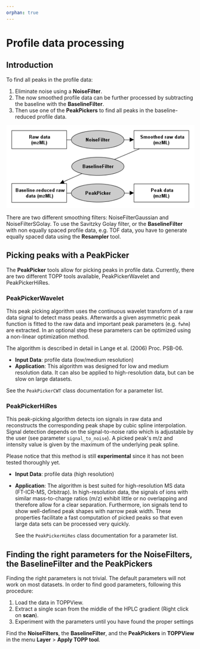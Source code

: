 ```yaml
---
orphan: true
---
```

Profile data processing
======================

## Introduction

To find all peaks in the profile data:

1. Eliminate noise using a **NoiseFilter**.
2. The now smoothed profile data can be further processed by subtracting the baseline with the **BaselineFilter**.
3. Then use one of the **PeakPickers** to find all peaks in the baseline-reduced profile data.

![TOPP raw data](../images/tutorials/topp/TOPP_raw_data.png)

There are two different smoothing filters: NoiseFilterGaussian and NoiseFilterSGolay. To use the Savitzky Golay filter,
or the **BaselineFilter** with non equally spaced profile data, e.g. TOF data, you have to generate equally spaced data
using the **Resampler** tool.

## Picking peaks with a PeakPicker

The **PeakPicker** tools allow for picking peaks in profile data. Currently, there are two different TOPP tools
available, PeakPickerWavelet and PeakPickerHiRes.

### PeakPickerWavelet

This peak picking algorithm uses the continuous wavelet transform of a raw data signal to detect mass peaks. Afterwards
a given asymmetric peak function is fitted to the raw data and important peak parameters (e.g. `fwhm`) are extracted. In
an optional step these parameters can be optimized using a non-linear optimization method.

The algorithm is described in detail in Lange et al. (2006) Proc. PSB-06.

- **Input Data**: profile data (low/medium resolution)
- **Application**: This algorithm was designed for low and medium resolution data. It can also be applied to
  high-resolution data, but can be slow on large datasets.

See the `PeakPickerCWT` class documentation for a parameter list.

### PeakPickerHiRes

This peak-picking algorithm detects ion signals in raw data and reconstructs the corresponding peak shape by cubic spline
interpolation. Signal detection depends on the signal-to-noise ratio which is adjustable by the user (see parameter
`signal_to_noise`).  A picked peak's m/z and intensity value is given by the maximum of the underlying peak spline.

Please notice that this method is still **experimental** since it has not been tested thoroughly yet.

- **Input Data**: profile data (high resolution)
- **Application**: The algorithm is best suited for high-resolution MS data (FT-ICR-MS, Orbitrap). In high-resolution
  data, the signals of ions with similar mass-to-charge ratios (m/z) exhibit little or no overlapping and therefore
  allow for a clear separation. Furthermore, ion signals tend to show well-defined peak shapes with narrow peak width.
  These properties facilitate a fast computation of picked peaks so that even large data sets can be processed very
  quickly.

  See the `PeakPickerHiRes` class documentation for a parameter list.

## Finding the right parameters for the NoiseFilters, the BaselineFilter and the PeakPickers

Finding the right parameters is not trivial. The default parameters will not work on most datasets. In order to find
good parameters, following this procedure:

1. Load the data in TOPPView.
2. Extract a single scan from the middle of the HPLC gradient (Right click on **scan**).
3. Experiment with the parameters until you have found the proper settings

Find the **NoiseFilters**, the **BaselineFilter**, and the **PeakPickers** in **TOPPView** in the menu **Layer** > **Apply TOPP tool**.
